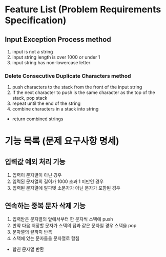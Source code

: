 # Feature List (Problem Requirements Specification)

## Input Exception Process method

1. input is not a string
2. input string length is over 1000 or under 1
3. input string has non-lowercase letter

### Delete Consecutive Duplicate Characters method

1. push characters to the stack from the front of the input string
2. If the next character to push is the same character as the top of the stack, pop stack
3. repeat until the end of the string
4. combine characters in a stack into string

- return combined strings

# 기능 목록 (문제 요구사항 명세)

## 입력값 예외 처리 기능

1. 입력이 문자열이 아닌 경우
2. 입력된 문자열의 길이가 1000 초과 1 미만인 경우
3. 입력된 문자열에 알파벳 소문자가 아닌 문자가 포함된 경우

## 연속하는 중복 문자 삭제 기능

1. 입력받은 문자열의 앞에서부터 한 문자씩 스택에 push
2. 만약 다음 저장할 문자가 스택의 탑과 같은 문자일 경우 스택을 pop
3. 문자열의 끝까지 반복
4. 스택에 있는 문자들을 문자열로 합침

- 합친 문자열 반환